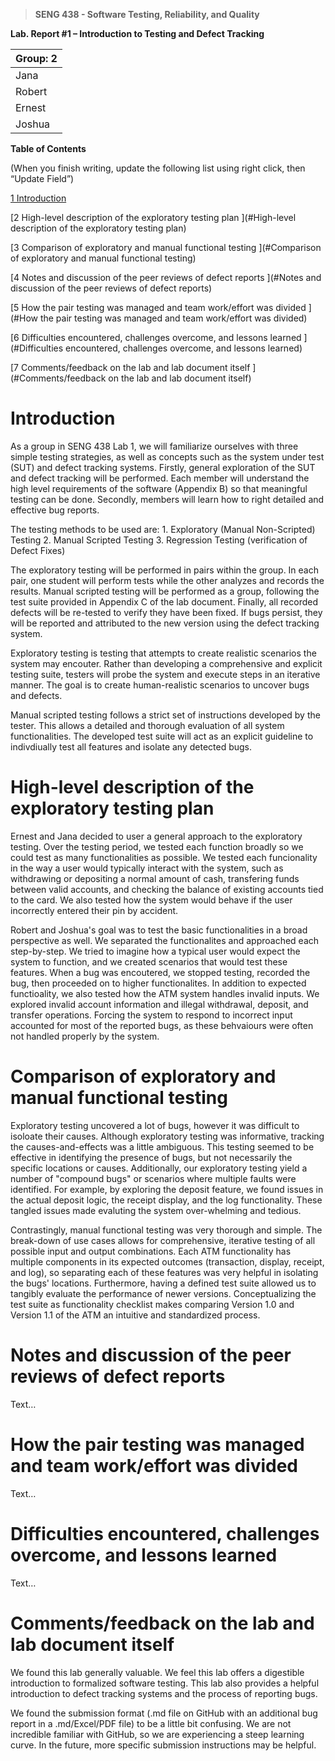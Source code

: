 >   **SENG 438 - Software Testing, Reliability, and Quality**

**Lab. Report \#1 – Introduction to Testing and Defect Tracking**

| Group: 2      |
|-----------------|
| Jana                |   
| Robert              |   
| Ernest               |   
| Joshua                |   


**Table of Contents**

(When you finish writing, update the following list using right click, then
“Update Field”)

[1 Introduction	](#Introduction)

[2 High-level description of the exploratory testing plan	](#High-level description of the exploratory testing plan)

[3 Comparison of exploratory and manual functional testing	](#Comparison of exploratory and manual functional testing)

[4 Notes and discussion of the peer reviews of defect reports	](#Notes and discussion of the peer reviews of defect reports)

[5 How the pair testing was managed and team work/effort was
divided	](#How the pair testing was managed and team work/effort was divided)

[6 Difficulties encountered, challenges overcome, and lessons
learned	](#Difficulties encountered, challenges overcome, and lessons learned)

[7 Comments/feedback on the lab and lab document itself ](#Comments/feedback on the lab and lab document itself)

# Introduction

As a group in SENG 438 Lab 1, we will familiarize ourselves with three simple testing strategies, 
as well as concepts such as the system under test (SUT) and defect tracking systems.
Firstly, general exploration of the SUT and defect tracking will be performed. Each member will
understand the high level requirements of the software (Appendix B) so that meaningful testing can be done.
Secondly, members will learn how to right detailed and effective bug reports.

The testing methods to be used are:
    1. Exploratory (Manual Non-Scripted) Testing
    2. Manual Scripted Testing
    3. Regression Testing (verification of Defect Fixes)

The exploratory testing will be performed in pairs within the group. In each pair, one student will
perform tests while the other analyzes and records the results. Manual scripted testing will be 
performed as a group, following the test suite provided in Appendix C of the lab document. Finally,
all recorded defects will be re-tested to verify they have been fixed. If bugs persist, they will
be reported and attributed to the new version using the defect tracking system.

Exploratory testing is testing that attempts to create realistic scenarios the system may encouter. Rather than
developing a comprehensive and explicit testing suite, testers will probe the system and execute steps in an iterative manner.
The goal is to create human-realistic scenarios to uncover bugs and defects.

Manual scripted testing follows a strict set of instructions developed by the tester. This allows a detailed 
and thorough evaluation of all system functionalities. The developed test suite will act as an explicit guideline to 
indivdiually test all features and isolate any detected bugs.

# High-level description of the exploratory testing plan

Ernest and Jana decided to user a general approach to the exploratory testing. Over the testing period,
we tested each function broadly so we could test as many functionalities as possible.
We tested each funcionality in the way a user would typically interact with the system, such as
withdrawing or depositing a normal amount of cash, transfering funds between valid accounts, and checking the balance
of existing accounts tied to the card. We also tested how the system would behave if the user incorrectly entered
their pin by accident.

Robert and Joshua's goal was to test the basic functionalities in a broad perspective as well. We separated the functionalites 
and approached each step-by-step. We tried to imagine how a typical user would expect the system to function, and we created scenarios 
that would test these features. When a bug was encoutered, we stopped testing, recorded the bug, then proceeded on to higher functionalites.
In addition to expected functioality, we also tested how the ATM system handles invalid inputs. We explored invalid account information and
illegal withdrawal, deposit, and transfer operations. Forcing the system to respond to incorrect input accounted for most of the reported bugs,
as these behvaiours were often not handled properly by the system.

# Comparison of exploratory and manual functional testing

Exploratory testing uncovered a lot of bugs, however it was difficult to isoloate their causes. Although exploratory testing
was informative, tracking the causes-and-effects was a little ambiguous. This testing seemed to be effective in identifying the presence
of bugs, but not necessarily the specific locations or causes. Additionally, our exploratory testing yield a number of "compound bugs" or
scenarios where multiple faults were identified. For example, by exploring the deposit feature, we found issues in the actual deposit logic, the
receipt display, and the log functionality. These tangled issues made evaluting the system over-whelming and tedious.

Contrastingly, manual functional testing was very thorough and simple. The break-down of use cases allows for comprehensive, iterative testing
of all possible input and output combinations. Each ATM functionality has multiple components in its expected outcomes (transaction, display, receipt, 
and log), so separating each of these features was very helpful in isolating the bugs' locations. Furthermore, having a defined test suite allowed us 
to tangibly evaluate the performance of newer versions. Conceptualizing the test suite as functionality checklist makes comparing Version 1.0 and Version 1.1
of the ATM an intuitive and standardized process.

# Notes and discussion of the peer reviews of defect reports

Text…

# How the pair testing was managed and team work/effort was divided 

Text…

# Difficulties encountered, challenges overcome, and lessons learned

Text…

# Comments/feedback on the lab and lab document itself

We found this lab generally valuable. We feel this lab offers a digestible introduction to formalized software testing. This lab also provides a helpful
introduction to defect tracking systems and the process of reporting bugs.

We found the submission format (.md file on GitHub with an additional bug report in a .md/Excel/PDF file) to be a little bit confusing.
We are not incredible familiar with GitHub, so we are experiencing a steep learning curve. In the future, more specific submission instructions may be helpful.
